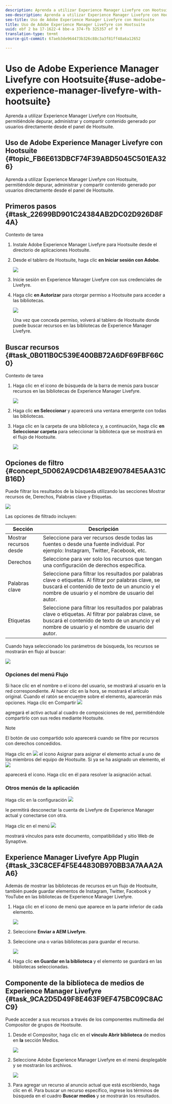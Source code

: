 ```yaml
---
description: Aprenda a utilizar Experience Manager Livefyre con Hootsuite, permitiéndole depurar, administrar y compartir contenido generado por usuarios directamente desde el panel de Hootsuite.
seo-description: Aprenda a utilizar Experience Manager Livefyre con Hootsuite, permitiéndole depurar, administrar y compartir contenido generado por usuarios directamente desde el panel de Hootsuite.
seo-title: Uso de Adobe Experience Manager Livefyre con Hootsuite
title: Uso de Adobe Experience Manager Livefyre con Hootsuite
uuid: ebf 2 ba 17-1622-4 bbe-a 374-fb 325357 ef 9 f
translation-type: tm+mt
source-git-commit: 67aeb3de964473b326c88c3a3f81ff48a6a12652

---
```



# Uso de Adobe Experience Manager Livefyre con Hootsuite{#use-adobe-experience-manager-livefyre-with-hootsuite}

Aprenda a utilizar Experience Manager Livefyre con Hootsuite, permitiéndole depurar, administrar y compartir contenido generado por usuarios directamente desde el panel de Hootsuite.

## Uso de Adobe Experience Manager Livefyre con Hootsuite {#topic_FB6E613DBCF74F39ABD5045C501EA326}

Aprenda a utilizar Experience Manager Livefyre con Hootsuite, permitiéndole depurar, administrar y compartir contenido generado por usuarios directamente desde el panel de Hootsuite.

## Primeros pasos {#task_22699BD901C24384AB2DC02D926D8F4A}

Contexto de tarea

1. Instale Adobe Experience Manager Livefyre para Hootsuite desde el directorio de aplicaciones Hootsuite.

1. Desde el tablero de Hootsuite, haga clic **en Iniciar sesión con Adobe**.

   ![](assets/hootsuite-login.png)

1. Inicie sesión en Experience Manager Livefyre con sus credenciales de Livefyre.
1. Haga clic **en Autorizar** para otorgar permiso a Hootsuite para acceder a las bibliotecas.

   ![](assets/hootsuite-authorize.png)

   Una vez que conceda permiso, volverá al tablero de Hootsuite donde puede buscar recursos en las bibliotecas de Experience Manager Livefyre.

## Buscar recursos {#task_0B011B0C539E400BB72A6DF69FBF66C0}

Contexto de tarea

1. Haga clic en el icono de búsqueda de la barra de menús para buscar recursos en las bibliotecas de Experience Manager Livefyre.

   ![](assets/hootsuite-search.png)

1. Haga clic **en Seleccionar** y aparecerá una ventana emergente con todas las bibliotecas.
1. Haga clic en la carpeta de una biblioteca y, a continuación, haga clic **en Seleccionar carpeta** para seleccionar la biblioteca que se mostrará en el flujo de Hootsuite.

   ![](assets/hootsuite-select.png)

## Opciones de filtro {#concept_5D062A9CD61A4B2E90784E5AA31CB16D}

Puede filtrar los resultados de la búsqueda utilizando las secciones Mostrar recursos de, Derechos, Palabras clave y Etiquetas.

![](assets/hootsuite-filters.png)

Las opciones de filtrado incluyen:

| Sección | Descripción |
|--- |--- |
| Mostrar recursos desde | Seleccione para ver recursos desde todas las fuentes o desde una fuente individual. Por ejemplo: Instagram, Twitter, Facebook, etc. |
| Derechos | Seleccione para ver solo los recursos que tengan una configuración de derechos específica. |
| Palabras clave | Seleccione para filtrar los resultados por palabras clave o etiquetas. Al filtrar por palabras clave, se buscará el contenido de texto de un anuncio y el nombre de usuario y el nombre de usuario del autor. |
| Etiquetas | Seleccione para filtrar los resultados por palabras clave o etiquetas. Al filtrar por palabras clave, se buscará el contenido de texto de un anuncio y el nombre de usuario y el nombre de usuario del autor. |

Cuando haya seleccionado los parámetros de búsqueda, los recursos se mostrarán en flujo al buscar:

![](assets/hootsuite-stream.png)

### Opciones del menú Flujo

Si hace clic en el nombre o el icono del usuario, se mostrará al usuario en la red correspondiente. Al hacer clic en la hora, se mostrará el artículo original. Cuando el ratón se encuentre sobre el elemento, aparecerán más opciones. Haga clic en Compartir ![](assets/share.png)

agregará el activo actual al cuadro de composiciones de red, permitiéndole compartirlo con sus redes mediante Hootsuite.

>[!NOTE]
>
>El botón de uso compartido solo aparecerá cuando se filtre por recursos con derechos concedidos.

Haga clic en ![](assets/assign.png) el icono Asignar para asignar el elemento actual a uno de los miembros del equipo de Hootsuite. Si ya se ha asignado un elemento, el ![](assets/resolve.png)

aparecerá el icono. Haga clic en él para resolver la asignación actual.

### Otros menús de la aplicación

Haga clic en la configuración ![](assets/settings.png)

le permitirá desconectar la cuenta de Livefyre de Experience Manager actual y conectarse con otra.

Haga clic en el menú ![](assets/menu.png)

mostrará vínculos para este documento, compatibilidad y sitio Web de Synaptive.

## Experience Manager Livefyre App Plugin {#task_33C8CEF4F5E44830B970BB3A7AAA2AA6}

Además de mostrar las bibliotecas de recursos en un flujo de Hootsuite, también puede guardar elementos de Instagram, Twitter, Facebook y YouTube en las bibliotecas de Experience Manager Livefyre.

1. Haga clic en el icono de menú que aparece en la parte inferior de cada elemento.

   ![](assets/hootsuite-menu-icon.png)

1. Seleccione **Enviar a AEM Livefyre**.
1. Seleccione una o varias bibliotecas para guardar el recurso.

   ![](assets/hootsuite-save.png)

1. Haga clic **en Guardar en la biblioteca** y el elemento se guardará en las bibliotecas seleccionadas.

## Componente de la biblioteca de medios de Experience Manager Livefyre {#task_9CA2D5D49F8E463F9EF475BC09C8ACC9}

Puede acceder a sus recursos a través de los componentes multimedia del Compositor de grupos de Hootsuite.

1. Desde el Compositor, haga clic en el **vínculo Abrir biblioteca** de medios en **la** sección Medios.

   ![](assets/hootsuite-open-media-library.png)

1. Seleccione Adobe Experience Manager Livefyre en el menú desplegable y se mostrarán los archivos.

   ![](assets/hootsuite-aem-files.png)

1. Para agregar un recurso al anuncio actual que está escribiendo, haga clic en él. Para buscar un recurso específico, ingrese los términos de búsqueda en el cuadro **Buscar medios** y se mostrarán los resultados.
